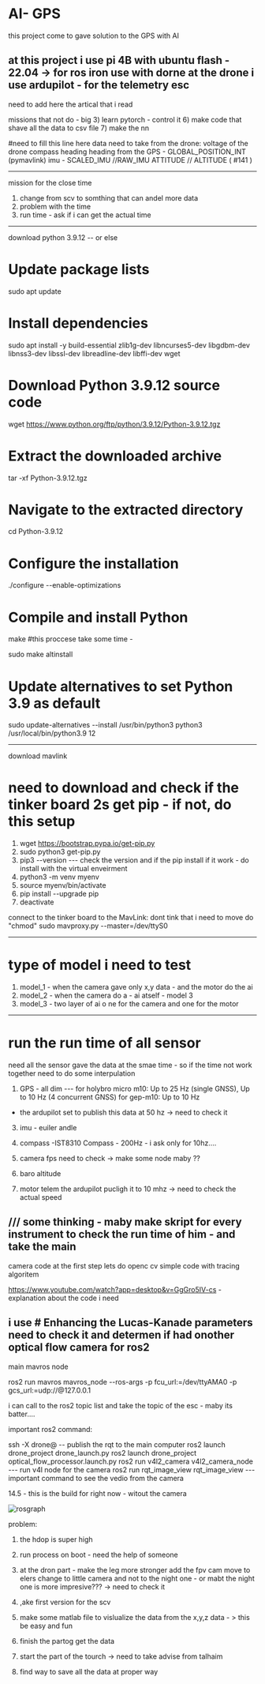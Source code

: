# AI- GPS 
this project come to gave solution to the GPS with AI 



at this project i use pi 4B with ubuntu flash - 22.04 -> for ros iron use with dorne 
at the drone i use ardupilot - for the telemetry esc 
--------------------------------------------------------------------------------
need to add here the artical that i read
















missions that not do - big
3) learn pytorch - control it 
6) make code that shave all the data to csv file 
7) make the nn




#need to fill this line here 
data need to take from the drone:
voltage of the drone 
compass heading 
heading from the GPS - GLOBAL_POSITION_INT (pymavlink)
imu - SCALED_IMU //RAW_IMU
ATTITUDE // ALTITUDE ( #141 )





-----------------------------------------------------------------------------
mission for the close time 
1) change from scv to somthing that can andel more data
2) problem with the time
3) run time - ask if i can get the actual time



------------------------------------------------------------------------------

download python 3.9.12 -- or else 

# Update package lists
sudo apt update

# Install dependencies
sudo apt install -y build-essential zlib1g-dev libncurses5-dev libgdbm-dev libnss3-dev libssl-dev libreadline-dev libffi-dev wget

# Download Python 3.9.12 source code
wget https://www.python.org/ftp/python/3.9.12/Python-3.9.12.tgz

# Extract the downloaded archive
tar -xf Python-3.9.12.tgz

# Navigate to the extracted directory
cd Python-3.9.12

# Configure the installation
./configure --enable-optimizations

# Compile and install Python
make #this proccese take some time - 

sudo make altinstall

# Update alternatives to set Python 3.9 as default
sudo update-alternatives --install /usr/bin/python3 python3 /usr/local/bin/python3.9 12

--------------------------------------------------------------------------------
download mavlink 
# need to download and check if the tinker board 2s get pip - if not, do this setup

1) wget https://bootstrap.pypa.io/get-pip.py
2) sudo python3 get-pip.py
3) pip3 --version --- check the version and if the pip install
if it work - do install with the virtual enveirment 
4) python3 -m venv myenv
5) source myenv/bin/activate
6) pip install --upgrade pip
7) deactivate


connect to the tinker board to the MavLink:
dont tink that i need to move do "chmod"
sudo mavproxy.py --master=/dev/ttyS0

--------------------------------------------------------------------------------
# type of model i need to test 
1) model_1 - when the camera gave only x,y data - and the motor do the ai 
2) model_2 - when the camera do a - ai atself - model 3
3) model_3 - two layer of ai o ne for the camera and one for the motor 
---------------------------------------------------------------------------------

# run the run time of all sensor 
need all the sensor gave the data at the smae time - so if the time not work together need to do some interpulation 
  
1) GPS - all dim ---
   for holybro micro m10:
Up to 25 Hz (single GNSS),
Up to 10 Hz (4 concurrent GNSS)
  for gep-m10:
Up to 10 Hz
* the ardupilot set to publish this data at 50 hz -> need to check it 

3) imu - euiler andle 
4) compass
  -IST8310 Compass - 200Hz - i ask only for 10hz....

   
    
6) camera fps
   need to check -> make some node maby ??
   
9) baro altitude
10) motor telem
    the ardupilot pucligh it to 10 mhz -> need to check the actual speed 




/// some thinking - maby make skript for every instrument to check the run time of him - and take the main 
------------------------------------------------------------------------------
camera code 
at the first step lets do openc cv simple code with tracing algoritem 

https://www.youtube.com/watch?app=desktop&v=GgGro5IV-cs  - explanation about the code i need 

i use         # Enhancing the Lucas-Kanade parameters
need to check it and determen if had onother optical flow camera for ros2
----------------------------------------------------------------------------------------------
main mavros node 

ros2 run mavros mavros_node --ros-args -p fcu_url:=/dev/ttyAMA0 -p gcs_url:=udp://@127.0.0.1

i can call to the ros2 topic list and take the topic of the esc - maby its batter....


important ros2 command:

ssh -X drone@   -- publish the rqt to the main computer
ros2 launch drone_project drone_launch.py
ros2 launch drone_project optical_flow_processor.launch.py 
ros2 run v4l2_camera v4l2_camera_node --- run v4l node for the camera 
ros2 run rqt_image_view rqt_image_view --- important command to see the vedio from the camera 


14.5 - this is the build for right now - witout the camera 


![rosgraph](https://github.com/naorwaiss/Ai_gps_ros2/assets/122612935/5e39db3d-c7cd-40ed-8e74-d49728d9db71)




problem:
1) the hdop is super high 
2) run process on boot - need the help of someone

3) at the dron part -
    make the leg more stronger
     add the fpv cam
     move to elers
     change to little camera and not to the night one - or mabt the night one is more impresive??? -> need to check it 
     
4) ,ake first version for the scv
5) make some matlab file to vislualize the data from the x,y,z data - > this be easy and fun 
6) finish the partog get the data
7) start the part of the tourch -> need to take advise from talhaim
8) find way to save all the data at proper way 
